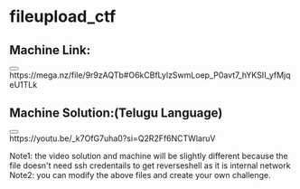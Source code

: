 # fileupload_ctf

## Machine Link: 
<div>
  <button onclick="copyToClipboard('code-block-1')"></button>
</div>
https://mega.nz/file/9r9zAQTb#O6kCBfLylzSwmLoep_P0avt7_hYKSII_yfMjqeU1TLk 

## Machine Solution:(Telugu Language)  
<div>
  <button onclick="copyToClipboard('code-block-1')"></button>
</div>
https://youtu.be/_k7OfG7uha0?si=Q2R2Ff6NCTWlaruV

 Note1: the video solution and machine will be slightly different because the file doesn't need ssh credentails to get reverseshell as it is internal network
 Note2: you can modify the above files and create your own challenge.
